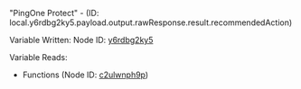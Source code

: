 "PingOne Protect" - (ID: local.y6rdbg2ky5.payload.output.rawResponse.result.recommendedAction)

Variable Written:
Node ID: [y6rdbg2ky5](../nodes/y6rdbg2ky5.md)

Variable Reads:
* Functions (Node ID: [c2ulwnph9p](../nodes/c2ulwnph9p.md))
